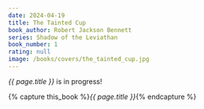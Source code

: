 ```yaml
---
date: 2024-04-19
title: The Tainted Cup
book_author: Robert Jackson Bennett
series: Shadow of the Leviathan
book_number: 1
rating: null
image: /books/covers/the_tainted_cup.jpg
---
```


<cite class="book-title">{{ page.title }}</cite> is in progress!

{% capture this_book %}<cite class="book-title">{{ page.title }}</cite>{% endcapture %}
